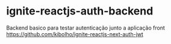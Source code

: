 # ignite-reactjs-auth-backend

Backend basico para testar autenticação junto a aplicação front https://github.com/kibolho/ignite-reactjs-next-auth-jwt
